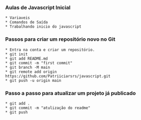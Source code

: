 ### Aulas de Javascript Inicial
    * Variaveis
    * Comandos de Saída
    * Trabalhando inicio do javascript

### Passos para criar um repositório novo no Git
    * Entra na conta e criar um repositório.
    * git init
    * git add README.md
    * git commit -m "first commit"
    * git branch -M main
    * git remote add origin https://github.com/Patriiciarsrs/javascript.git
    * git push -u origin main

### Passo a passo para atualizar um projeto já publicado
    * git add .
    * git commit -m "atulização do readme"
    * git push